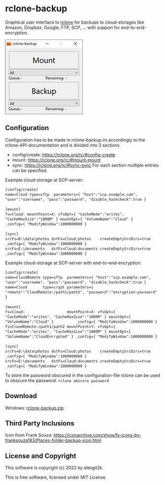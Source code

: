 # rclone-backup

Graphical user interface to [rclone](https://rclone.org/) for backups to cloud-storages like Amazon, Dropbox, Google, FTP, SCP, ... with support for end-to-end-encryption.

![Screenshot](screenshot.png)

## Configuration
Configuration has to be made in rclone-backup.ini accordingly to the rclone-API-documentation and is divided into 3 sections
- config/create: https://rclone.org/rc/#config-create
- mount: https://rclone.org/rc/#mount-mount
- sync: https://rclone.org/rc/#sync-sync
For each section multiple entries can be specified.

Example cloud-storage at SCP-server:
```
[config/create]
name=Cloud type=sftp  parameters={ "host":"scp.example.com", "user":"username", "pass":"password", "disable_hashcheck":true }

[mount]
fs=Cloud: mountPoint=X: vfsOpt={ "CacheMode":"writes", "CacheMaxSize":"1000M" } mountOpt={ "VolumeName":"Cloud" }          _config={ "ModifyWindow":1000000000 }

[sync]
srcFs=D:\data\photos dstFs=Cloud:photos    createEmptySrcDirs=true _config={ "ModifyWindow":1000000000 }
srcFs=E:\documents   dstFs=Cloud:documents createEmptySrcDirs=true _config={ "ModifyWindow":1000000000 }
```

Example cloud-storage at SCP-server with end-to-end-encryption:
```
[config/create]
name=CloudRemote type=sftp  parameters={ "host":"scp.example.com", "user":"username", "pass":"password", "disable_hashcheck":true }
name=Cloud       type=crypt parameters={ "remote":"CloudRemote:/path1/path2", "password":"encryption-password" }

[mount]
fs=Cloud:                   mountPoint=X: vfsOpt={ "CacheMode":"writes", "CacheMaxSize":"1000M" } mountOpt={ "VolumeName":"Cloud" }          _config={ "ModifyWindow":1000000000 }
fs=CloudRemote:/path1/path2 mountPoint=Y: vfsOpt={ "CacheMode":"writes", "CacheMaxSize":"1000M" } mountOpt={ "VolumeName":"CloudEncrypted" } _config={ "ModifyWindow":1000000000 }

[sync]
srcFs=D:\data\photos dstFs=Cloud:photos    createEmptySrcDirs=true _config={ "ModifyWindow":1000000000 }
srcFs=E:\documents   dstFs=Cloud:documents createEmptySrcDirs=true _config={ "ModifyWindow":1000000000 }
```

To store the password obscured in the configuration-file rclone can be used to obscure the password:
`rclone obscure password`

## Download
Windows: [rclone-backup.zip](https://github.com/alexgit2k/rclone-backup/releases/latest/download/rclone-backup.zip)

## Third Party Inclusions
Icon from Frank Souza: https://iconarchive.com/show/fs-icons-by-franksouza183/Places-folder-backup-icon.html

## License and Copyright
This software is copyright (c) 2022 by alexgit2k.

This is free software, licensed under MIT License.
